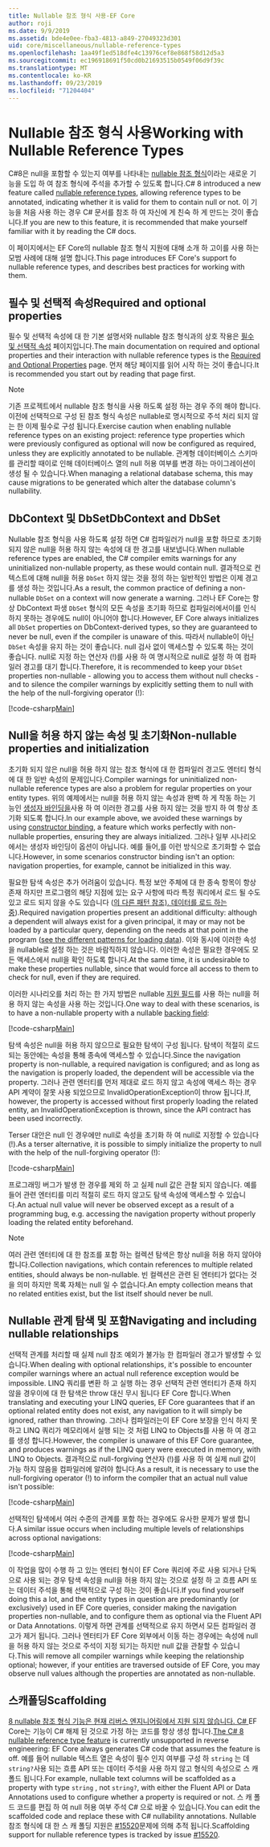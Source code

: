 ```yaml
---
title: Nullable 참조 형식 사용-EF Core
author: roji
ms.date: 9/9/2019
ms.assetid: bde4e0ee-fba3-4813-a849-27049323d301
uid: core/miscellaneous/nullable-reference-types
ms.openlocfilehash: 1aa49f1ed518dfe4c13976cef8e868f58d12d5a3
ms.sourcegitcommit: ec196918691f50cd0b21693515b0549f06d9f39c
ms.translationtype: MT
ms.contentlocale: ko-KR
ms.lasthandoff: 09/23/2019
ms.locfileid: "71204404"
---
```

# <a name="working-with-nullable-reference-types"></a><span data-ttu-id="af5ac-102">Nullable 참조 형식 사용</span><span class="sxs-lookup"><span data-stu-id="af5ac-102">Working with Nullable Reference Types</span></span>

<span data-ttu-id="af5ac-103">C#8은 null을 포함할 수 있는지 여부를 나타내는 [nullable 참조 형식](/dotnet/csharp/tutorials/nullable-reference-types)이라는 새로운 기능을 도입 하 여 참조 형식에 주석을 추가할 수 있도록 합니다.</span><span class="sxs-lookup"><span data-stu-id="af5ac-103">C# 8 introduced a new feature called [nullable reference types](/dotnet/csharp/tutorials/nullable-reference-types), allowing reference types to be annotated, indicating whether it is valid for them to contain null or not.</span></span> <span data-ttu-id="af5ac-104">이 기능을 처음 사용 하는 경우 C# 문서를 참조 하 여 자신에 게 친숙 하 게 만드는 것이 좋습니다.</span><span class="sxs-lookup"><span data-stu-id="af5ac-104">If you are new to this feature, it is recommended that make yourself familiar with it by reading the C# docs.</span></span>

<span data-ttu-id="af5ac-105">이 페이지에서는 EF Core의 nullable 참조 형식 지원에 대해 소개 하 고이를 사용 하는 모범 사례에 대해 설명 합니다.</span><span class="sxs-lookup"><span data-stu-id="af5ac-105">This page introduces EF Core's support fo nullable reference types, and describes best practices for working with them.</span></span>

## <a name="required-and-optional-properties"></a><span data-ttu-id="af5ac-106">필수 및 선택적 속성</span><span class="sxs-lookup"><span data-stu-id="af5ac-106">Required and optional properties</span></span>

<span data-ttu-id="af5ac-107">필수 및 선택적 속성에 대 한 기본 설명서와 nullable 참조 형식과의 상호 작용은 [필수 및 선택적 속성](xref:core/modeling/required-optional) 페이지입니다.</span><span class="sxs-lookup"><span data-stu-id="af5ac-107">The main documentation on required and optional properties and their interaction with nullable reference types is the [Required and Optional Properties](xref:core/modeling/required-optional) page.</span></span> <span data-ttu-id="af5ac-108">먼저 해당 페이지를 읽어 시작 하는 것이 좋습니다.</span><span class="sxs-lookup"><span data-stu-id="af5ac-108">It is recommended you start out by reading that page first.</span></span>

> [!NOTE]
> <span data-ttu-id="af5ac-109">기존 프로젝트에서 nullable 참조 형식을 사용 하도록 설정 하는 경우 주의 해야 합니다. 이전에 선택적으로 구성 된 참조 형식 속성은 nullable로 명시적으로 주석 처리 되지 않는 한 이제 필수로 구성 됩니다.</span><span class="sxs-lookup"><span data-stu-id="af5ac-109">Exercise caution when enabling nullable reference types on an existing project: reference type properties which were previously configured as optional will now be configured as required, unless they are explicitly annotated to be nullable.</span></span> <span data-ttu-id="af5ac-110">관계형 데이터베이스 스키마를 관리할 때이로 인해 데이터베이스 열의 null 허용 여부를 변경 하는 마이그레이션이 생성 될 수 있습니다.</span><span class="sxs-lookup"><span data-stu-id="af5ac-110">When managing a relational database schema, this may cause migrations to be generated which alter the database column's nullability.</span></span>

## <a name="dbcontext-and-dbset"></a><span data-ttu-id="af5ac-111">DbContext 및 DbSet</span><span class="sxs-lookup"><span data-stu-id="af5ac-111">DbContext and DbSet</span></span>

<span data-ttu-id="af5ac-112">Nullable 참조 형식을 사용 하도록 설정 하면 C# 컴파일러가 null을 포함 하므로 초기화 되지 않은 null을 허용 하지 않는 속성에 대 한 경고를 내보냅니다.</span><span class="sxs-lookup"><span data-stu-id="af5ac-112">When nullable reference types are enabled, the C# compiler emits warnings for any uninitialized non-nullable property, as these would contain null.</span></span> <span data-ttu-id="af5ac-113">결과적으로 컨텍스트에 대해 null을 허용 `DbSet` 하지 않는 것을 정의 하는 일반적인 방법은 이제 경고를 생성 하는 것입니다.</span><span class="sxs-lookup"><span data-stu-id="af5ac-113">As a result, the common practice of defining a non-nullable `DbSet` on a context will now generate a warning.</span></span> <span data-ttu-id="af5ac-114">그러나 EF Core는 항상 DbContext 파생 `DbSet` 형식의 모든 속성을 초기화 하므로 컴파일러에서이를 인식 하지 못하는 경우에도 null이 아니어야 합니다.</span><span class="sxs-lookup"><span data-stu-id="af5ac-114">However, EF Core always initializes all `DbSet` properties on DbContext-derived types, so they are guaranteed to never be null, even if the compiler is unaware of this.</span></span> <span data-ttu-id="af5ac-115">따라서 nullable이 아닌 `DbSet` 속성을 유지 하는 것이 좋습니다. null 검사 없이 액세스할 수 있도록 하는 것이 좋습니다. null로 지정 하는 연산자 (!)를 사용 하 여 명시적으로 null로 설정 하 여 컴파일러 경고를 대기 합니다.</span><span class="sxs-lookup"><span data-stu-id="af5ac-115">Therefore, it is recommended to keep your `DbSet` properties non-nullable - allowing you to access them without null checks - and to silence the compiler warnings by explicitly setting them to null with the help of the null-forgiving operator (!):</span></span>

[!code-csharp[Main](../../../samples/core/Miscellaneous/NullableReferenceTypes/NullableReferenceTypesContext.cs?name=Context&highlight=3-4)]

## <a name="non-nullable-properties-and-initialization"></a><span data-ttu-id="af5ac-116">Null을 허용 하지 않는 속성 및 초기화</span><span class="sxs-lookup"><span data-stu-id="af5ac-116">Non-nullable properties and initialization</span></span>

<span data-ttu-id="af5ac-117">초기화 되지 않은 null을 허용 하지 않는 참조 형식에 대 한 컴파일러 경고도 엔터티 형식에 대 한 일반 속성의 문제입니다.</span><span class="sxs-lookup"><span data-stu-id="af5ac-117">Compiler warnings for uninitialized non-nullable reference types are also a problem for regular properties on your entity types.</span></span> <span data-ttu-id="af5ac-118">위의 예제에서는 null을 허용 하지 않는 속성과 완벽 하 게 작동 하는 기능인 [생성자 바인딩을](xref:core/modeling/constructors)사용 하 여 이러한 경고를 사용 하지 않는 것을 방지 하 여 항상 초기화 되도록 합니다.</span><span class="sxs-lookup"><span data-stu-id="af5ac-118">In our example above, we avoided these warnings by using [constructor binding](xref:core/modeling/constructors), a feature which works perfectly with non-nullable properties, ensuring they are always initialized.</span></span> <span data-ttu-id="af5ac-119">그러나 일부 시나리오에서는 생성자 바인딩이 옵션이 아닙니다. 예를 들어,를 이런 방식으로 초기화할 수 없습니다.</span><span class="sxs-lookup"><span data-stu-id="af5ac-119">However, in some scenarios constructor binding isn't an option: navigation properties, for example, cannot be initialized in this way.</span></span>

<span data-ttu-id="af5ac-120">필요한 탐색 속성은 추가 어려움이 있습니다. 특정 보안 주체에 대 한 종속 항목이 항상 존재 하지만 프로그램의 해당 지점에 있는 요구 사항에 따라 특정 쿼리에서 로드 될 수도 있고 로드 되지 않을 수도 있습니다 ([의 다른 패턴 참조). 데이터를 로드 하는 중](xref:core/querying/related-data)).</span><span class="sxs-lookup"><span data-stu-id="af5ac-120">Required navigation properties present an additional difficulty: although a dependent will always exist for a given principal, it may or may not be loaded by a particular query, depending on the needs at that point in the program ([see the different patterns for loading data](xref:core/querying/related-data)).</span></span> <span data-ttu-id="af5ac-121">이와 동시에 이러한 속성을 nullable로 설정 하는 것은 바람직하지 않습니다. 이러한 속성은 필요한 경우에도 모든 액세스에서 null을 확인 하도록 합니다.</span><span class="sxs-lookup"><span data-stu-id="af5ac-121">At the same time, it is undesirable to make these properties nullable, since that would force all access to them to check for null, even if they are required.</span></span>

<span data-ttu-id="af5ac-122">이러한 시나리오를 처리 하는 한 가지 방법은 nullable [지원 필드](xref:core/modeling/backing-field)를 사용 하는 null을 허용 하지 않는 속성을 사용 하는 것입니다.</span><span class="sxs-lookup"><span data-stu-id="af5ac-122">One way to deal with these scenarios, is to have a non-nullable property with a nullable [backing field](xref:core/modeling/backing-field):</span></span>

[!code-csharp[Main](../../../samples/core/Miscellaneous/NullableReferenceTypes/Order.cs?range=12-17)]

<span data-ttu-id="af5ac-123">탐색 속성은 null을 허용 하지 않으므로 필요한 탐색이 구성 됩니다. 탐색이 적절히 로드 되는 동안에는 속성을 통해 종속에 액세스할 수 있습니다.</span><span class="sxs-lookup"><span data-stu-id="af5ac-123">Since the navigation property is non-nullable, a required navigation is configured; and as long as the navigation is properly loaded, the dependent will be accessible via the property.</span></span> <span data-ttu-id="af5ac-124">그러나 관련 엔터티를 먼저 제대로 로드 하지 않고 속성에 액세스 하는 경우 API 계약이 잘못 사용 되었으므로 InvalidOperationException이 throw 됩니다.</span><span class="sxs-lookup"><span data-stu-id="af5ac-124">If, however, the property is accessed without first properly loading the related entity, an InvalidOperationException is thrown, since the API contract has been used incorrectly.</span></span>

<span data-ttu-id="af5ac-125">Terser 대안은 null 인 경우에만 null로 속성을 초기화 하 여 null로 지정할 수 있습니다 (!).</span><span class="sxs-lookup"><span data-stu-id="af5ac-125">As a terser alternative, it is possible to simply initialize the property to null with the help of the null-forgiving operator (!):</span></span>

[!code-csharp[Main](../../../samples/core/Miscellaneous/NullableReferenceTypes/Order.cs?range=19)]

<span data-ttu-id="af5ac-126">프로그래밍 버그가 발생 한 경우를 제외 하 고 실제 null 값은 관찰 되지 않습니다. 예를 들어 관련 엔터티를 미리 적절히 로드 하지 않고도 탐색 속성에 액세스할 수 있습니다.</span><span class="sxs-lookup"><span data-stu-id="af5ac-126">An actual null value will never be observed except as a result of a programming bug, e.g. accessing the navigation property without properly loading the related entity beforehand.</span></span>

> [!NOTE]
> <span data-ttu-id="af5ac-127">여러 관련 엔터티에 대 한 참조를 포함 하는 컬렉션 탐색은 항상 null을 허용 하지 않아야 합니다.</span><span class="sxs-lookup"><span data-stu-id="af5ac-127">Collection navigations, which contain references to multiple related entities, should always be non-nullable.</span></span> <span data-ttu-id="af5ac-128">빈 컬렉션은 관련 된 엔터티가 없다는 것을 의미 하지만 목록 자체는 null 일 수 없습니다.</span><span class="sxs-lookup"><span data-stu-id="af5ac-128">An empty collection means that no related entities exist, but the list itself should never be null.</span></span>

## <a name="navigating-and-including-nullable-relationships"></a><span data-ttu-id="af5ac-129">Nullable 관계 탐색 및 포함</span><span class="sxs-lookup"><span data-stu-id="af5ac-129">Navigating and including nullable relationships</span></span>

<span data-ttu-id="af5ac-130">선택적 관계를 처리할 때 실제 null 참조 예외가 불가능 한 컴파일러 경고가 발생할 수 있습니다.</span><span class="sxs-lookup"><span data-stu-id="af5ac-130">When dealing with optional relationships, it's possible to encounter compiler warnings where an actual null reference exception would be impossible.</span></span> <span data-ttu-id="af5ac-131">LINQ 쿼리를 변환 하 고 실행 하는 경우 선택적 관련 엔터티가 존재 하지 않을 경우이에 대 한 탐색은 throw 대신 무시 됩니다 EF Core 합니다.</span><span class="sxs-lookup"><span data-stu-id="af5ac-131">When translating and executing your LINQ queries, EF Core guarantees that if an optional related entity does not exist, any navigation to it will simply be ignored, rather than throwing.</span></span> <span data-ttu-id="af5ac-132">그러나 컴파일러는이 EF Core 보장을 인식 하지 못하고 LINQ 쿼리가 메모리에서 실행 되는 것 처럼 LINQ to Objects를 사용 하 여 경고를 생성 합니다.</span><span class="sxs-lookup"><span data-stu-id="af5ac-132">However, the compiler is unaware of this EF Core guarantee, and produces warnings as if the LINQ query were executed in memory, with LINQ to Objects.</span></span> <span data-ttu-id="af5ac-133">결과적으로 null-forgiving 연산자 (!)를 사용 하 여 실제 null 값이 가능 하지 않음을 컴파일러에 알려야 합니다.</span><span class="sxs-lookup"><span data-stu-id="af5ac-133">As a result, it is necessary to use the null-forgiving operator (!) to inform the compiler that an actual null value isn't possible:</span></span>

[!code-csharp[Main](../../../samples/core/Miscellaneous/NullableReferenceTypes/Program.cs?range=46)]

<span data-ttu-id="af5ac-134">선택적인 탐색에서 여러 수준의 관계를 포함 하는 경우에도 유사한 문제가 발생 합니다.</span><span class="sxs-lookup"><span data-stu-id="af5ac-134">A similar issue occurs when including multiple levels of relationships across optional navigations:</span></span>

[!code-csharp[Main](../../../samples/core/Miscellaneous/NullableReferenceTypes/Program.cs?range=36-39&highlight=2)]

<span data-ttu-id="af5ac-135">이 작업을 많이 수행 하 고 있는 엔터티 형식이 EF Core 쿼리에 주로 사용 되거나 단독으로 사용 되는 경우 탐색 속성을 null을 허용 하지 않는 것으로 설정 하 고 흐름 API 또는 데이터 주석을 통해 선택적으로 구성 하는 것이 좋습니다.</span><span class="sxs-lookup"><span data-stu-id="af5ac-135">If you find yourself doing this a lot, and the entity types in question are predominantly (or exclusively) used in EF Core queries, consider making the navigation properties non-nullable, and to configure them as optional via the Fluent API or Data Annotations.</span></span> <span data-ttu-id="af5ac-136">이렇게 하면 관계를 선택적으로 유지 하면서 모든 컴파일러 경고가 제거 됩니다. 그러나 엔터티가 EF Core 외부에서 이동 하는 경우에는 속성에 null을 허용 하지 않는 것으로 주석이 지정 되기는 하지만 null 값을 관찰할 수 있습니다.</span><span class="sxs-lookup"><span data-stu-id="af5ac-136">This will remove all compiler warnings while keeping the relationship optional; however, if your entities are traversed outside of EF Core, you may observe null values although the properties are annotated as non-nullable.</span></span>

## <a name="scaffolding"></a><span data-ttu-id="af5ac-137">스캐폴딩</span><span class="sxs-lookup"><span data-stu-id="af5ac-137">Scaffolding</span></span>

<span data-ttu-id="af5ac-138">[8 nullable 참조 형식 기능은 현재 리버스 엔지니어링에서 지원 되지 않습니다. C# ](/dotnet/csharp/tutorials/nullable-reference-types) EF Core는 기능이 C# 해제 된 것으로 가정 하는 코드를 항상 생성 합니다.</span><span class="sxs-lookup"><span data-stu-id="af5ac-138">[The C# 8 nullable reference type feature](/dotnet/csharp/tutorials/nullable-reference-types) is currently unsupported in reverse engineering: EF Core always generates C# code that assumes the feature is off.</span></span> <span data-ttu-id="af5ac-139">예를 들어 nullable 텍스트 열은 속성이 필수 인지 여부를 구성 하 `string` 는 데 `string?`사용 되는 흐름 API 또는 데이터 주석을 사용 하지 않고 형식의 속성으로 스 캐 폴드 됩니다.</span><span class="sxs-lookup"><span data-stu-id="af5ac-139">For example, nullable text columns will be scaffolded as a property with type `string` , not `string?`, with either the Fluent API or Data Annotations used to configure whether a property is required or not.</span></span> <span data-ttu-id="af5ac-140">스 캐 폴드 코드를 편집 하 여 null 허용 여부 주석 C# 으로 바꿀 수 있습니다.</span><span class="sxs-lookup"><span data-stu-id="af5ac-140">You can edit the scaffolded code and replace these with C# nullability annotations.</span></span> <span data-ttu-id="af5ac-141">Nullable 참조 형식에 대 한 스 캐 폴딩 지원은 [#15520](https://github.com/aspnet/EntityFrameworkCore/issues/15520)문제에 의해 추적 됩니다.</span><span class="sxs-lookup"><span data-stu-id="af5ac-141">Scaffolding support for nullable reference types is tracked by issue [#15520](https://github.com/aspnet/EntityFrameworkCore/issues/15520).</span></span>

